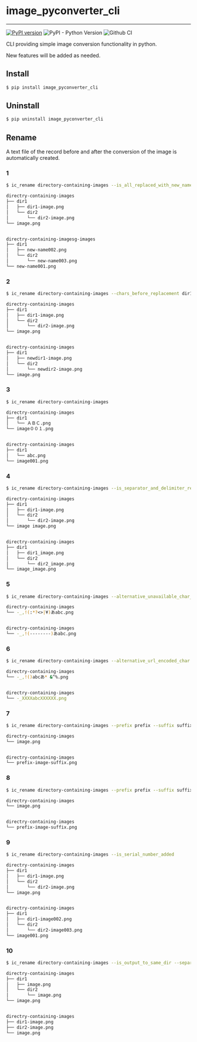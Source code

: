 # image_pyconverter_cli

---------------------------------------

[![PyPI version](https://badge.fury.io/py/pyseto.svg)](https://badge.fury.io/py/pyseto)
![PyPI - Python Version](https://img.shields.io/pypi/pyversions/pyseto)
![Github CI](https://github.com/shuntaH/image_pyconverter_cli/actions/workflows/test-ci.yml/badge.svg)

CLI providing simple image conversion functionality in python.

New features will be added as needed.


## Install
```bash
$ pip install image_pyconverter_cli
```

## Uninstall
```bash
$ pip uninstall image_pyconverter_cli
```



## Rename
A text file of the record before and after the conversion of the image is automatically created.

### 1
```bash
$ ic_rename directory-containing-images --is_all_replaced_with_new_name --new_name new-name
```
```bash
directry-containing-images
├── dir1
│   ├── dir1-image.png
│   └── dir2
│       └── dir2-image.png
└── image.png


directry-containing-imagesg-images
├── dir1
│   ├── new-name002.png
│   └── dir2
│       └── new-name003.png
└── new-name001.png
```

### 2
```bash
$ ic_rename directory-containing-images --chars_before_replacement dir1 dir2 --chars_after_replacement newdir1 newdir2
```
```bash
directry-containing-images
├── dir1
│   ├── dir1-image.png
│   └── dir2
│       └── dir2-image.png
└── image.png


directry-containing-images
├── dir1
│   ├── newdir1-image.png
│   └── dir2
│       └── newdir2-image.png
└── image.png
```

### 3
```bash
$ ic_rename directory-containing-images
```
```bash
directry-containing-images
├── dir1
│   └── ＡＢＣ.png
└── image００１.png


directry-containing-images
├── dir1
│   └── abc.png
└── image001.png
```


### 4
```bash
$ ic_rename directory-containing-images --is_separator_and_delimiter_replaced --separator _
```
```bash
directry-containing-images
├── dir1
│   ├── dir1-image.png
│   └── dir2
│       └── dir2-image.png
└── image image.png


directry-containing-images
├── dir1
│   ├── dir1_image.png
│   └── dir2
│       └── dir2_image.png
└── image_image.png
```

### 5
```bash
$ ic_rename directory-containing-images --alternative_unavailable_char_in_windows -
```
```bash
directry-containing-images
└── -_,!(:*?<>|¥)あabc.png


directry-containing-images
└── -_,!(--------)あabc.png
```

### 6
```bash
$ ic_rename directory-containing-images --alternative_url_encoded_char X
```
```bash
directry-containing-images
└── -_,!()abcあ* &^%.png


directry-containing-images
└── -_XXXXabcXXXXXX.png
```

### 7
```bash
$ ic_rename directory-containing-images --prefix prefix --suffix suffix --separator -
```
```bash
directry-containing-images
└── image.png


directry-containing-images
└── prefix-image-suffix.png
```

### 8
```bash
$ ic_rename directory-containing-images --prefix prefix --suffix suffix --separator -
```
```bash
directry-containing-images
└── image.png


directry-containing-images
└── prefix-image-suffix.png
```

### 9
```bash
$ ic_rename directory-containing-images --is_serial_number_added
```
```bash
directry-containing-images
├── dir1
│   ├── dir1-image.png
│   └── dir2
│       └── dir2-image.png
└── image.png


directry-containing-images
├── dir1
│   ├── dir1-image002.png
│   └── dir2
│       └── dir2-image003.png
└── image001.png
```


### 10
```bash
$ ic_rename directory-containing-images --is_output_to_same_dir --separator -
```
```bash
directry-containing-images
├── dir1
│   ├── image.png
│   └── dir2
│       └── image.png
└── image.png


directry-containing-images
├── dir1-image.png
├── dir2-image.png
└── image.png
```
